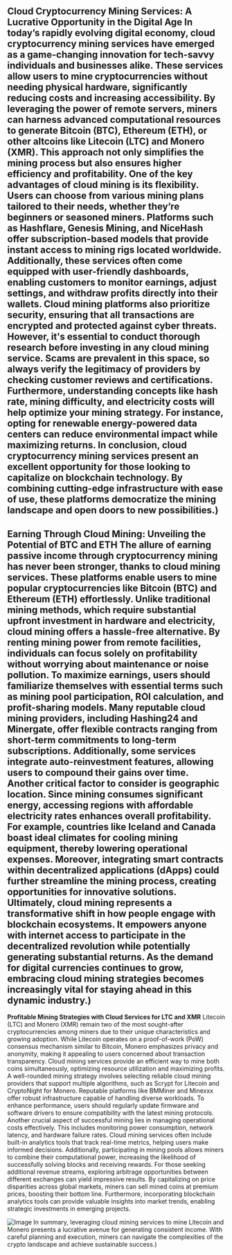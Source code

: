 **Cloud Cryptocurrency Mining Services: A Lucrative Opportunity in the Digital Age**
In today’s rapidly evolving digital economy, cloud cryptocurrency mining services have emerged as a game-changing innovation for tech-savvy individuals and businesses alike. These services allow users to mine cryptocurrencies without needing physical hardware, significantly reducing costs and increasing accessibility. By leveraging the power of remote servers, miners can harness advanced computational resources to generate Bitcoin (BTC), Ethereum (ETH), or other altcoins like Litecoin (LTC) and Monero (XMR). This approach not only simplifies the mining process but also ensures higher efficiency and profitability.
One of the key advantages of cloud mining is its flexibility. Users can choose from various mining plans tailored to their needs, whether they’re beginners or seasoned miners. Platforms such as Hashflare, Genesis Mining, and NiceHash offer subscription-based models that provide instant access to mining rigs located worldwide. Additionally, these services often come equipped with user-friendly dashboards, enabling customers to monitor earnings, adjust settings, and withdraw profits directly into their wallets. Cloud mining platforms also prioritize security, ensuring that all transactions are encrypted and protected against cyber threats.
However, it's essential to conduct thorough research before investing in any cloud mining service. Scams are prevalent in this space, so always verify the legitimacy of providers by checking customer reviews and certifications. Furthermore, understanding concepts like hash rate, mining difficulty, and electricity costs will help optimize your mining strategy. For instance, opting for renewable energy-powered data centers can reduce environmental impact while maximizing returns.
In conclusion, cloud cryptocurrency mining services present an excellent opportunity for those looking to capitalize on blockchain technology. By combining cutting-edge infrastructure with ease of use, these platforms democratize the mining landscape and open doors to new possibilities.)  
---
**Earning Through Cloud Mining: Unveiling the Potential of BTC and ETH**
The allure of earning passive income through cryptocurrency mining has never been stronger, thanks to cloud mining services. These platforms enable users to mine popular cryptocurrencies like Bitcoin (BTC) and Ethereum (ETH) effortlessly. Unlike traditional mining methods, which require substantial upfront investment in hardware and electricity, cloud mining offers a hassle-free alternative. By renting mining power from remote facilities, individuals can focus solely on profitability without worrying about maintenance or noise pollution.
To maximize earnings, users should familiarize themselves with essential terms such as mining pool participation, ROI calculation, and profit-sharing models. Many reputable cloud mining providers, including Hashing24 and Minergate, offer flexible contracts ranging from short-term commitments to long-term subscriptions. Additionally, some services integrate auto-reinvestment features, allowing users to compound their gains over time.
Another critical factor to consider is geographic location. Since mining consumes significant energy, accessing regions with affordable electricity rates enhances overall profitability. For example, countries like Iceland and Canada boast ideal climates for cooling mining equipment, thereby lowering operational expenses. Moreover, integrating smart contracts within decentralized applications (dApps) could further streamline the mining process, creating opportunities for innovative solutions.
Ultimately, cloud mining represents a transformative shift in how people engage with blockchain ecosystems. It empowers anyone with internet access to participate in the decentralized revolution while potentially generating substantial returns. As the demand for digital currencies continues to grow, embracing cloud mining strategies becomes increasingly vital for staying ahead in this dynamic industry.)  
--- 
**Profitable Mining Strategies with Cloud Services for LTC and XMR**
Litecoin (LTC) and Monero (XMR) remain two of the most sought-after cryptocurrencies among miners due to their unique characteristics and growing adoption. While Litecoin operates on a proof-of-work (PoW) consensus mechanism similar to Bitcoin, Monero emphasizes privacy and anonymity, making it appealing to users concerned about transaction transparency. Cloud mining services provide an efficient way to mine both coins simultaneously, optimizing resource utilization and maximizing profits.
A well-rounded mining strategy involves selecting reliable cloud mining providers that support multiple algorithms, such as Scrypt for Litecoin and CryptoNight for Monero. Reputable platforms like BMMiner and Minexxx offer robust infrastructure capable of handling diverse workloads. To enhance performance, users should regularly update firmware and software drivers to ensure compatibility with the latest mining protocols.
Another crucial aspect of successful mining lies in managing operational costs effectively. This includes monitoring power consumption, network latency, and hardware failure rates. Cloud mining services often include built-in analytics tools that track real-time metrics, helping users make informed decisions. Additionally, participating in mining pools allows miners to combine their computational power, increasing the likelihood of successfully solving blocks and receiving rewards.
For those seeking additional revenue streams, exploring arbitrage opportunities between different exchanges can yield impressive results. By capitalizing on price disparities across global markets, miners can sell mined coins at premium prices, boosting their bottom line. Furthermore, incorporating blockchain analytics tools can provide valuable insights into market trends, enabling strategic investments in emerging projects.

![Image](https://github.com/user-attachments/assets/4a25d116-2220-4385-b08e-f287af8fcbc4)
In summary, leveraging cloud mining services to mine Litecoin and Monero presents a lucrative avenue for generating consistent income. With careful planning and execution, miners can navigate the complexities of the crypto landscape and achieve sustainable success.)
